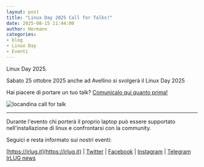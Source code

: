 ```yaml
---
layout: post
title: "Linux Day 2025 Call for Talks!"
date: 2025-08-15 11:44:00
author: Hermann
categories:
- blog
- Linux Day
- Eventi
---
```


Linux Day 2025.

Sabato 25 ottobre 2025 anche ad Avellino si svolger&agrave; il Linux Day 2025

Hai piacere di portare un tuo talk? [Comunicalo qui quanto prima!](https://forms.gle/9MLdw3BTjtdyZChv6)

![locandina call for talk](https://irlug.it/assets/img/blog/2025Call4Talks.png)

<hr>
Durante l'evento chi porter&agrave; il proprio laptop pu&ograve; essere supportato nell'installazione di linux e confrontarsi con la community.

Seguici e resta informato sui nostri eventi:

[https://irlug.it](https://irlug.it) \| [Twitter](https://twitter.com/irpinialug) \| [Facebook](https://www.facebook.com/IrLUG/) \| [Instagram](https://www.instagram.com/irpinialug/) \| [Telegram IrLUG news](https://t.me/irlug)
